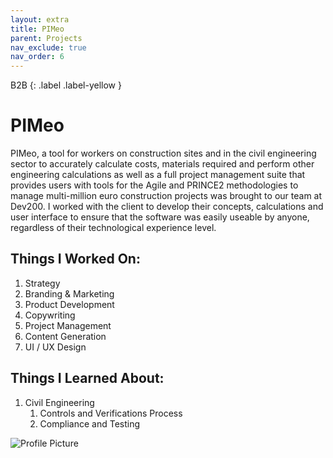 ```yaml
---
layout: extra
title: PIMeo
parent: Projects
nav_exclude: true
nav_order: 6
---
```

B2B
{: .label .label-yellow }

# PIMeo

PIMeo, a tool for workers on construction sites and in the civil engineering sector to accurately calculate costs, materials required and perform other engineering calculations as well as a full project management suite that provides users with tools for the Agile and PRINCE2 methodologies to manage multi-million euro construction projects was brought to our team at Dev200. I worked with the client to develop their concepts, calculations and user interface to ensure that the software was easily useable by anyone, regardless of their technological experience level.
<br>

## Things I Worked On: 

1. Strategy
2. Branding & Marketing
3. Product Development
4. Copywriting
5. Project Management
6. Content Generation
7. UI / UX Design

## Things I Learned About:

1. Civil Engineering
	1. Controls and Verifications Process
	2. Compliance and Testing

![Profile Picture](../../assets/images/pimeo.png "PIMeo")
